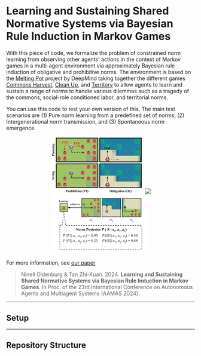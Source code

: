 # Learning and Sustaining Shared Normative Systems via Bayesian Rule Induction in Markov Games

With this piece of code, we formalize the problem of constrained norm learning from observing other agents' actions in the context of Markov games in a multi-agent environment via approximately Bayesian rule induction of obligative and prohibitive norms. The environment is based on the [Melting Pot](https://github.com/deepmind/meltingpot) project by DeepMind taking together the different games [Commons Harvest](https://github.com/google-deepmind/meltingpot/blob/main/meltingpot/configs/substrates/commons_harvest__closed.py), [Clean Up](https://github.com/google-deepmind/meltingpot/blob/main/meltingpot/configs/substrates/clean_up.py), and [Territory](https://github.com/google-deepmind/meltingpot/blob/main/meltingpot/configs/substrates/territory.py) to allow agents to learn and sustain a range of norms to handle various dilemmas such as a tragedy of the commons, social-role conditioned labor, and territorial norms.

You can use this code to test your own version of this. The main test scenarios are (1) Pure norm learning from a predefined set of norms, (2) Intergenerational norm transmission, and (3) Spontaneous norm emergence.

<p align="center">
<img src="assets/norm-compliant-planning.jpg" width="250" />
<img src="assets/example.gif" width="250" />
<img src="assets/norm-learning.jpg" width="250" />
</p>

For more information, see [our paper](https://arxiv.org/abs/2402.13399)

> Ninell Oldenburg & Tan Zhi-Xuan. 2024. **Learning and Sustaining Shared Normative Systems via Bayesian Rule Induction in Markov Games**. In Proc. of the 23rd International Conference on Autonomous Agents and Multiagent Systems (AAMAS 2024).

---
## Setup

---
## Repository Structure
